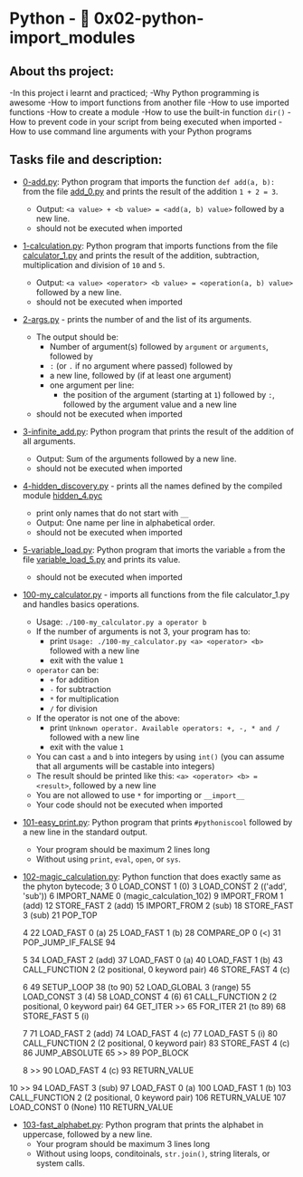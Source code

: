# Python - :page_with_curl: 0x02-python-import_modules
## About ths project:
-In this project i learnt and practiced;
-Why Python programming is awesome
-How to import functions from another file
-How to use imported functions
-How to create a module
-How to use the built-in function `dir()`
-How to prevent code in your script from being executed when imported
-How to use command line arguments with your Python programs
## Tasks file and description:
* [0-add.py](./0-add.py): Python program that imports the function
  `def add(a, b):` from the file [add_0.py](./add_0.py) and prints the
  result of the addition `1 + 2 = 3`.
  * Output: `<a value> + <b value> = <add(a, b) value>` followed by a new line.
  * should not be executed when imported

* [1-calculation.py](./1-calculation.py): Python program that imports functions
  from the file [calculator_1.py](./1-calculator.py) and prints the result
  of the addition, subtraction, multiplication and division of `10` and `5`.
  * Output: `<a value> <operator> <b value> = <operation(a, b) value>` followed by a new line.
  * should not be executed when imported

* [2-args.py](2-args.py) - prints the number of and the list of its arguments.
  * The output should be:
    * Number of argument(s) followed by `argument` or `arguments`, followed by
    * `:` (or `.` if no argument where passed) followed by
    * a new line, followed by (if at least one argument)
    * one argument per line:
      * the position of the argument (starting at `1`) followed by `:`, followed by the argument value and a new line
  * should not be executed when imported

* [3-infinite_add.py](./3-infinite_add.py): Python program that prints the result of the
  addition of all arguments.
  * Output: Sum of the arguments followed by a new line.
  * should not be executed when imported

* [4-hidden_discovery.py](4-hidden_discovery.py) - prints all the names defined by the compiled module [hidden_4.pyc](https://github.com/holbertonschool/0x02.py/raw/master/hidden_4.pyc)
  * print only names that do not start with `__`
  * Output: One name per line in alphabetical order.
  * should not be executed when imported

* [5-variable_load.py](./5-variable_load.py): Python program that imorts the
  variable `a` from the file [variable_load_5.py](./variable_load_5.py) and prints its value.
  * should not be executed when imported

* [100-my_calculator.py](100-my_calculator.py) - imports all functions from the file calculator_1.py and handles basics operations.
  * Usage: `./100-my_calculator.py a operator b`
  * If the number of arguments is not 3, your program has to:
    - print `Usage: ./100-my_calculator.py <a> <operator> <b>` followed with a new line
    - exit with the value `1`
  * `operator` can be:
    - `+` for addition
    - `-` for subtraction
    - `*` for multiplication
    - `/` for division
  * If the operator is not one of the above:
    - print `Unknown operator. Available operators: +, -, * and /` followed with a new line
    - exit with the value `1`
  * You can cast `a` and `b` into integers by using `int()` (you can assume that all arguments will be castable into integers)
  * The result should be printed like this: `<a> <operator> <b> = <result>`, followed by a new line
  * You are not allowed to use `*` for importing or `__import__`
  * Your code should not be executed when imported

* [101-easy_print.py](./101-easy_print.py): Python program that prints
  `#pythoniscool` followed by a new line in the standard output.
  * Your program should be maximum 2 lines long
  * Without using `print`, `eval`, `open`, or `sys`.

* [102-magic_calculation.py](./102-magic_calculation.py): Python function that does exactly same as the phyton bytecode;
3           0 LOAD_CONST               1 (0)
              3 LOAD_CONST               2 (('add', 'sub'))
              6 IMPORT_NAME              0 (magic_calculation_102)
              9 IMPORT_FROM              1 (add)
             12 STORE_FAST               2 (add)
             15 IMPORT_FROM              2 (sub)
             18 STORE_FAST               3 (sub)
             21 POP_TOP

  4          22 LOAD_FAST                0 (a)
             25 LOAD_FAST                1 (b)
             28 COMPARE_OP               0 (<)
             31 POP_JUMP_IF_FALSE       94

  5          34 LOAD_FAST                2 (add)
             37 LOAD_FAST                0 (a)
             40 LOAD_FAST                1 (b)
             43 CALL_FUNCTION            2 (2 positional, 0 keyword pair)
             46 STORE_FAST               4 (c)

  6          49 SETUP_LOOP              38 (to 90)
             52 LOAD_GLOBAL              3 (range)
             55 LOAD_CONST               3 (4)
             58 LOAD_CONST               4 (6)
             61 CALL_FUNCTION            2 (2 positional, 0 keyword pair)
             64 GET_ITER
        >>   65 FOR_ITER                21 (to 89)
             68 STORE_FAST               5 (i)

  7          71 LOAD_FAST                2 (add)
             74 LOAD_FAST                4 (c)
             77 LOAD_FAST                5 (i)
             80 CALL_FUNCTION            2 (2 positional, 0 keyword pair)
             83 STORE_FAST               4 (c)
             86 JUMP_ABSOLUTE           65
        >>   89 POP_BLOCK

  8     >>   90 LOAD_FAST                4 (c)
             93 RETURN_VALUE

 10     >>   94 LOAD_FAST                3 (sub)
             97 LOAD_FAST                0 (a)
            100 LOAD_FAST                1 (b)
            103 CALL_FUNCTION            2 (2 positional, 0 keyword pair)
            106 RETURN_VALUE
            107 LOAD_CONST               0 (None)
            110 RETURN_VALUE

* [103-fast_alphabet.py](./103-fast_alphabet.py): Python program that prints the alphabet in
  uppercase, followed by a new line.
  * Your program should be maximum 3 lines long
  * Without using loops, conditoinals, `str.join()`, string literals, or system calls.
